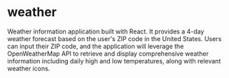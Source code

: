 # weather
Weather information application built with React. It provides a 4-day weather forecast based on the user's ZIP code in the United States. Users can input their ZIP code, and the application will leverage the OpenWeatherMap API to retrieve and display comprehensive weather information including daily high and low temperatures, along with relevant weather icons.
